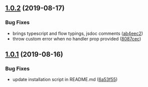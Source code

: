 ## [1.0.2](https://github.com/draftup/react-event-boundary/compare/v1.0.1...v1.0.2) (2019-08-17)

### Bug Fixes

- brings typescript and flow typings, jsdoc comments ([ab4eec2](https://github.com/draftup/react-event-boundary/commit/ab4eec2))
- throw custom error when no handler prop provided ([8087cec](https://github.com/draftup/react-event-boundary/commit/8087cec))

## [1.0.1](https://github.com/draftup/react-event-boundary/compare/v1.0.0...v1.0.1) (2019-08-16)

### Bug Fixes

- update installation script in README.md ([6a53f55](https://github.com/draftup/react-event-boundary/commit/6a53f55))
